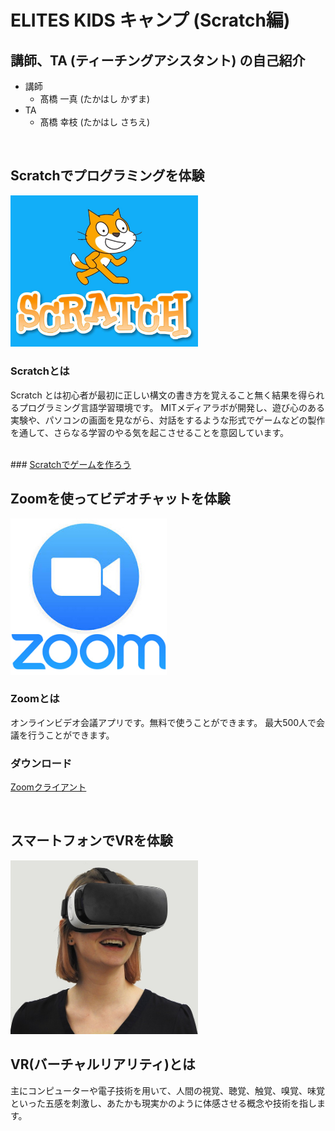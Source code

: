 # ELITES KIDS キャンプ (Scratch編)
## 講師、TA (ティーチングアシスタント) の自己紹介

  - 講師
    - 髙橋 一真 (たかはし かずま)
  - TA
    - 髙橋 幸枝 (たかはし さちえ)

<br>

## Scratchでプログラミングを体験

<img src="/img/scratch.jpg" width="300px">

### Scratchとは
Scratch とは初心者が最初に正しい構文の書き方を覚えること無く結果を得られるプログラミング言語学習環境です。
MITメディアラボが開発し、遊び心のある実験や、パソコンの画面を見ながら、対話をするような形式でゲームなどの製作を通して、さらなる学習のやる気を起こさせることを意図しています。  

<br>
### <a href="/scratch/resume.md">Scratchでゲームを作ろう</a>

<br>

## Zoomを使ってビデオチャットを体験

<img src="/img/zoom.png" width="250px">

### Zoomとは

オンラインビデオ会議アプリです。無料で使うことができます。
最大500人で会議を行うことができます。

### ダウンロード

<a href="https://zoom.us/download#client_4meeting">Zoomクライアント</a>

<br>

## スマートフォンでVRを体験

<img src="/img/vr.jpg" width="300px">


## VR(バーチャルリアリティ)とは

主にコンピューターや電子技術を用いて、人間の視覚、聴覚、触覚、嗅覚、味覚といった五感を刺激し、あたかも現実かのように体感させる概念や技術を指します。
